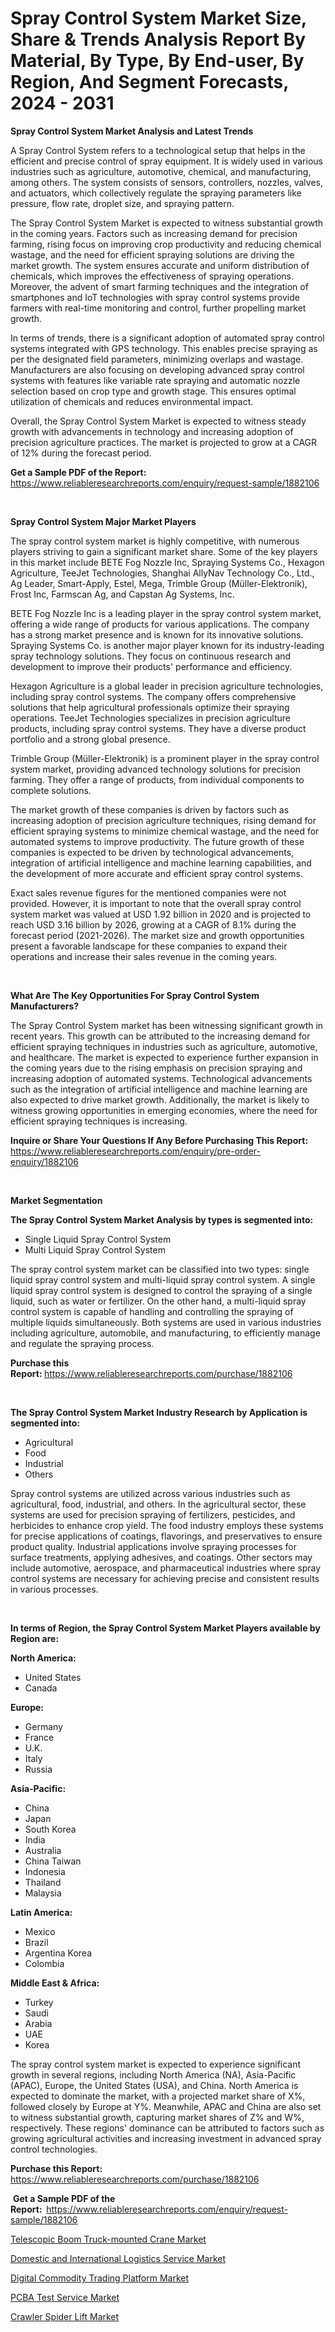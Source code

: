 <p><h1>Spray Control System Market Size, Share & Trends Analysis Report By Material, By Type, By End-user, By Region, And Segment Forecasts, 2024 - 2031</h1></p><p><strong>Spray Control System Market Analysis and Latest Trends</strong></p>
<p><p>A Spray Control System refers to a technological setup that helps in the efficient and precise control of spray equipment. It is widely used in various industries such as agriculture, automotive, chemical, and manufacturing, among others. The system consists of sensors, controllers, nozzles, valves, and actuators, which collectively regulate the spraying parameters like pressure, flow rate, droplet size, and spraying pattern.</p><p>The Spray Control System Market is expected to witness substantial growth in the coming years. Factors such as increasing demand for precision farming, rising focus on improving crop productivity and reducing chemical wastage, and the need for efficient spraying solutions are driving the market growth. The system ensures accurate and uniform distribution of chemicals, which improves the effectiveness of spraying operations. Moreover, the advent of smart farming techniques and the integration of smartphones and IoT technologies with spray control systems provide farmers with real-time monitoring and control, further propelling market growth.</p><p>In terms of trends, there is a significant adoption of automated spray control systems integrated with GPS technology. This enables precise spraying as per the designated field parameters, minimizing overlaps and wastage. Manufacturers are also focusing on developing advanced spray control systems with features like variable rate spraying and automatic nozzle selection based on crop type and growth stage. This ensures optimal utilization of chemicals and reduces environmental impact.</p><p>Overall, the Spray Control System Market is expected to witness steady growth with advancements in technology and increasing adoption of precision agriculture practices. The market is projected to grow at a CAGR of 12% during the forecast period.</p></p>
<p><strong>Get a Sample PDF of the Report:&nbsp;</strong> <a href="https://www.reliableresearchreports.com/enquiry/request-sample/1882106">https://www.reliableresearchreports.com/enquiry/request-sample/1882106</a></p>
<p>&nbsp;</p>
<p><strong>Spray Control System Major Market Players</strong></p>
<p><p>The spray control system market is highly competitive, with numerous players striving to gain a significant market share. Some of the key players in this market include BETE Fog Nozzle Inc, Spraying Systems Co., Hexagon Agriculture, TeeJet Technologies, Shanghai AllyNav Technology Co., Ltd., Ag Leader, Smart-Apply, Estel, Mega, Trimble Group (Müller-Elektronik), Frost Inc, Farmscan Ag, and Capstan Ag Systems, Inc. </p><p>BETE Fog Nozzle Inc is a leading player in the spray control system market, offering a wide range of products for various applications. The company has a strong market presence and is known for its innovative solutions. Spraying Systems Co. is another major player known for its industry-leading spray technology solutions. They focus on continuous research and development to improve their products' performance and efficiency.</p><p>Hexagon Agriculture is a global leader in precision agriculture technologies, including spray control systems. The company offers comprehensive solutions that help agricultural professionals optimize their spraying operations. TeeJet Technologies specializes in precision agriculture products, including spray control systems. They have a diverse product portfolio and a strong global presence.</p><p>Trimble Group (Müller-Elektronik) is a prominent player in the spray control system market, providing advanced technology solutions for precision farming. They offer a range of products, from individual components to complete solutions.</p><p>The market growth of these companies is driven by factors such as increasing adoption of precision agriculture techniques, rising demand for efficient spraying systems to minimize chemical wastage, and the need for automated systems to improve productivity. The future growth of these companies is expected to be driven by technological advancements, integration of artificial intelligence and machine learning capabilities, and the development of more accurate and efficient spray control systems.</p><p>Exact sales revenue figures for the mentioned companies were not provided. However, it is important to note that the overall spray control system market was valued at USD 1.92 billion in 2020 and is projected to reach USD 3.16 billion by 2026, growing at a CAGR of 8.1% during the forecast period (2021-2026). The market size and growth opportunities present a favorable landscape for these companies to expand their operations and increase their sales revenue in the coming years.</p></p>
<p>&nbsp;</p>
<p><strong>What Are The Key Opportunities For Spray Control System Manufacturers?</strong></p>
<p><p>The Spray Control System market has been witnessing significant growth in recent years. This growth can be attributed to the increasing demand for efficient spraying techniques in industries such as agriculture, automotive, and healthcare. The market is expected to experience further expansion in the coming years due to the rising emphasis on precision spraying and increasing adoption of automated systems. Technological advancements such as the integration of artificial intelligence and machine learning are also expected to drive market growth. Additionally, the market is likely to witness growing opportunities in emerging economies, where the need for efficient spraying techniques is increasing.</p></p>
<p><strong>Inquire or Share Your Questions If Any Before Purchasing This Report:</strong> <a href="https://www.reliableresearchreports.com/enquiry/pre-order-enquiry/1882106">https://www.reliableresearchreports.com/enquiry/pre-order-enquiry/1882106</a></p>
<p>&nbsp;</p>
<p><strong>Market Segmentation</strong></p>
<p><strong>The Spray Control System Market Analysis by types is segmented into:</strong></p>
<p><ul><li>Single Liquid Spray Control System</li><li>Multi Liquid Spray Control System</li></ul></p>
<p><p>The spray control system market can be classified into two types: single liquid spray control system and multi-liquid spray control system. A single liquid spray control system is designed to control the spraying of a single liquid, such as water or fertilizer. On the other hand, a multi-liquid spray control system is capable of handling and controlling the spraying of multiple liquids simultaneously. Both systems are used in various industries including agriculture, automobile, and manufacturing, to efficiently manage and regulate the spraying process.</p></p>
<p><strong>Purchase this Report:&nbsp;</strong><a href="https://www.reliableresearchreports.com/purchase/1882106">https://www.reliableresearchreports.com/purchase/1882106</a></p>
<p>&nbsp;</p>
<p><strong>The Spray Control System Market Industry Research by Application is segmented into:</strong></p>
<p><ul><li>Agricultural</li><li>Food</li><li>Industrial</li><li>Others</li></ul></p>
<p><p>Spray control systems are utilized across various industries such as agricultural, food, industrial, and others. In the agricultural sector, these systems are used for precision spraying of fertilizers, pesticides, and herbicides to enhance crop yield. The food industry employs these systems for precise applications of coatings, flavorings, and preservatives to ensure product quality. Industrial applications involve spraying processes for surface treatments, applying adhesives, and coatings. Other sectors may include automotive, aerospace, and pharmaceutical industries where spray control systems are necessary for achieving precise and consistent results in various processes.</p></p>
<p>&nbsp;</p>
<p><strong>In terms of Region, the Spray Control System Market Players available by Region are:</strong></p>
<p>
    <p> <strong> North America: </strong>
        <ul>
            <li>United States</li>
            <li>Canada</li>
        </ul>
        </p> 
    <p> <strong> Europe: </strong>
        <ul>
            <li>Germany</li>
            <li>France</li>
            <li>U.K.</li>
            <li>Italy</li>
            <li>Russia</li>
        </ul>
        </p> 
    <p> <strong> Asia-Pacific: </strong>
        <ul>
            <li>China</li>
            <li>Japan</li>
            <li>South Korea</li>
            <li>India</li>
            <li>Australia</li>
            <li>China Taiwan</li>
            <li>Indonesia</li>
            <li>Thailand</li>
            <li>Malaysia</li>
        </ul>
        </p> 
    <p> <strong> Latin America: </strong>
        <ul>
            <li>Mexico</li>
            <li>Brazil</li>
            <li>Argentina Korea</li>
            <li>Colombia</li>
        </ul>
        </p> 
    <p> <strong> Middle East & Africa: </strong>
        <ul>
            <li>Turkey</li>
            <li>Saudi</li>
            <li>Arabia</li>
            <li>UAE</li>
            <li>Korea</li>
        </ul>
    </p>
    </p>
<p><p>The spray control system market is expected to experience significant growth in several regions, including North America (NA), Asia-Pacific (APAC), Europe, the United States (USA), and China. North America is expected to dominate the market, with a projected market share of X%, followed closely by Europe at Y%. Meanwhile, APAC and China are also set to witness substantial growth, capturing market shares of Z% and W%, respectively. These regions' dominance can be attributed to factors such as growing agricultural activities and increasing investment in advanced spray control technologies.</p></p>
<p><strong>Purchase this Report: </strong><a href="https://www.reliableresearchreports.com/purchase/1882106">https://www.reliableresearchreports.com/purchase/1882106</a></p>
<p>&nbsp;<strong>Get a Sample PDF of the Report:&nbsp;&nbsp;</strong><a href="https://www.reliableresearchreports.com/enquiry/request-sample/1882106">https://www.reliableresearchreports.com/enquiry/request-sample/1882106</a></p>
<p><strong></strong></p>
<p><p><a href="https://github.com/rahu1501/Market-Research-Report-List-2/blob/main/telescopic-boom-truck-mounted-crane-market.md">Telescopic Boom Truck-mounted Crane Market</a></p><p><a href="https://medium.com/@shanelerde/domestic-and-international-logistics-service-market-trends-and-market-analysis-forecasted-for-1abf881adce5">Domestic and International Logistics Service Market</a></p><p><a href="https://medium.com/@shanelerde/digital-commodity-trading-platform-market-insight-market-trends-growth-forecasted-from-2023-to-13f3d8bf8014">Digital Commodity Trading Platform Market</a></p><p><a href="https://medium.com/p/a39a3f82358b/edit">PCBA Test Service Market</a></p><p><a href="https://github.com/rahu1503/Market-Research-Report-List-2/blob/main/crawler-spider-lift-market.md">Crawler Spider Lift Market</a></p></p>